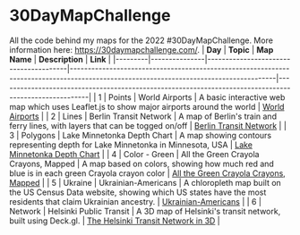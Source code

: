 # 30DayMapChallenge
All the code behind my maps for the 2022 #30DayMapChallenge. More information here: https://30daymapchallenge.com/.
| **Day** | **Topic**     | **Map Name**                          | **Description**                                                                                                                       | **Link**                                                                                              |
|---------|---------------|---------------------------------------|---------------------------------------------------------------------------------------------------------------------------------------|-------------------------------------------------------------------------------------------------------|
| 1       | Points        | World Airports                        | A basic interactive web map which uses Leaflet.js to show major airports around the world                                             | [World Airports](https://www.carston.org/30DayMapChallenge/day_01_points)                             |
| 2       | Lines         | Berlin Transit Network                | A map of Berlin's train and ferry lines, with layers that can be togged on/off                                                        | [Berlin Transit Network](https://www.carston.org/30DayMapChallenge/day_02_lines)                      |
| 3       | Polygons      | Lake Minnetonka Depth Chart           | A map showing contours representing depth for Lake Minnetonka in Minnesota, USA                                                       | [Lake Minnetonka Depth Chart](https://www.carston.org/30DayMapChallenge/day_03_polygons)              |
| 4       | Color - Green | All the Green Crayola Crayons, Mapped | A map based on colors, showing how much red and blue is in each green Crayola crayon color                                            | [All the Green Crayola Crayons, Mapped](https://www.carston.org/30DayMapChallenge/day_04_color_green) |
| 5       | Ukraine       | Ukrainian-Americans                   | A chloropleth map built on the US Census Data website, showing which US states have the most residents that claim Ukrainian ancestry. | [Ukrainian-Americans](https://www.carston.org/30DayMapChallenge/day_05_ukraine)                       |
| 6       | Network       | Helsinki Public Transit               | A 3D map of Helsinki's transit network, built using Deck.gl.                                                                          | [The Helsinki Transit Network in 3D](https://www.carston.org/30DayMapChallenge/day_06_network/dist)   |